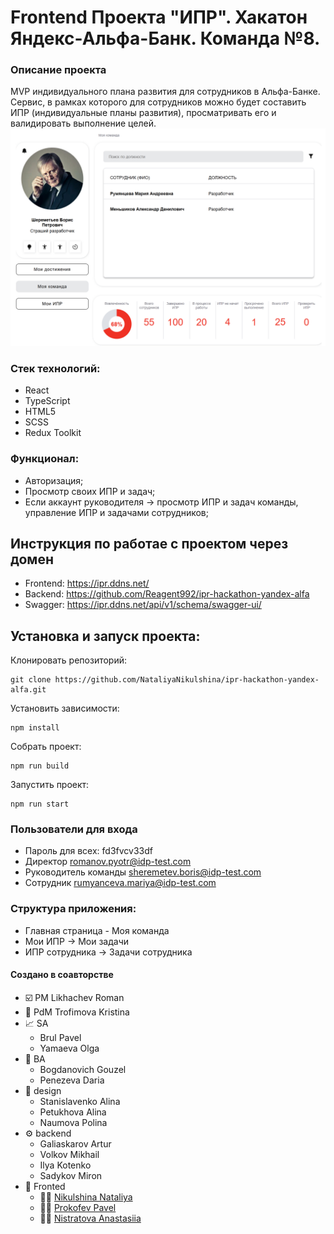 # Frontend Проекта "ИПР". Хакатон Яндекс-Альфа-Банк. Команда №8.

### Описание проекта
MVP индивидуального плана развития для сотрудников в Альфа-Банке. Сервис, в рамках которого для сотрудников можно будет
составить ИПР (индивидуальные планы развития), просматривать его и валидировать выполнение
целей. 
![Main page](./src/images/main_page.png)

### Стек технологий:
- React
- TypeScript
- HTML5
- SCSS
- Redux Toolkit

### Функционал:
- Авторизация;
- Просмотр своих ИПР и задач;
- Если аккаунт руководителя -> просмотр ИПР и задач команды, управление ИПР и задачами сотрудников;

## Инструкция по работае с проектом через домен
- Frontend: https://ipr.ddns.net/
- Backend: https://github.com/Reagent992/ipr-hackathon-yandex-alfa
- Swagger: https://ipr.ddns.net/api/v1/schema/swagger-ui/

## Установка и запуск проекта:

Клонировать репозиторий:

    git clone https://github.com/NataliyaNikulshina/ipr-hackathon-yandex-alfa.git

Установить зависимости:

    npm install

Собрать проект:

    npm run build

Запустить проект:

    npm run start

### Пользователи для входа
- Пароль для всех: fd3fvcv33df
- Директор romanov.pyotr@idp-test.com
- Руководитель команды sheremetev.boris@idp-test.com
- Сотрудник rumyanceva.mariya@idp-test.com

### Структура приложения:
- Главная страница - Моя команда
- Мои ИПР -> Мои задачи
- ИПР сотрудника -> Задачи сотрудника


#### Создано в соавторстве
- ☑️ PM Likhachev Roman	
- 🛵 PdM Trofimova Kristina	
- 📈 SA
  - Brul Pavel	
  - Yamaeva Olga
- 🎯 BA
  - Bogdanovich Gouzel
  - Penezeva Daria
- 🎨 design
  - Stanislavenko Alina	
  - Petukhova Alina	
  - Naumova Polina	
- ⚙️ backend
  - Galiaskarov Artur
  - Volkov Mikhail	
  - Ilya Kotenko	
  - Sadykov Miron	
- 🔨 Fronted
  - 👨‍💻 [Nikulshina Nataliya](https://github.com/NataliyaNikulshina)
  - 👨‍💻 [Prokofev Pavel](https://github.com/Pavel-Prokofev)
  - 👨‍💻 [Nistratova Anastasiia](https://github.com/Anastasiia-Nist)

